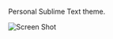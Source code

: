Personal Sublime Text theme.

![Screen Shot](https://raw.github.com/dvessel/dvessel-theme/master/screen-shot.png)
